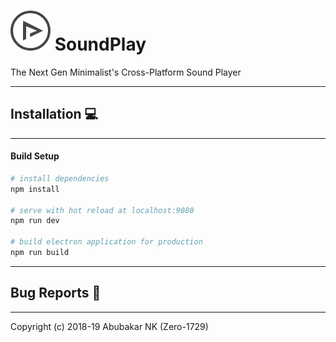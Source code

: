 # ![](static/icons/icon_64x64.png) SoundPlay

The Next Gen Minimalist's Cross-Platform Sound Player

---

## Installation :computer:

---

#### Build Setup

``` bash
# install dependencies
npm install

# serve with hot reload at localhost:9080
npm run dev

# build electron application for production
npm run build
```
---

## Bug Reports :bug:

---

Copyright (c) 2018-19 Abubakar NK (Zero-1729)
